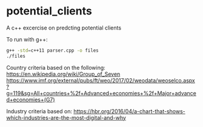 # potential_clients

A c++ excercise on predcting potential clients

To run with g++:


```bash
g++ -std=c++11 parser.cpp -o files
./files

```

Country criteria based on the following:
https://en.wikipedia.org/wiki/Group_of_Seven
https://www.imf.org/external/pubs/ft/weo/2017/02/weodata/weoselco.aspx?g=119&sg=All+countries+%2f+Advanced+economies+%2f+Major+advanced+economies+(G7)

Industry criteria based on:
https://hbr.org/2016/04/a-chart-that-shows-which-industries-are-the-most-digital-and-why
